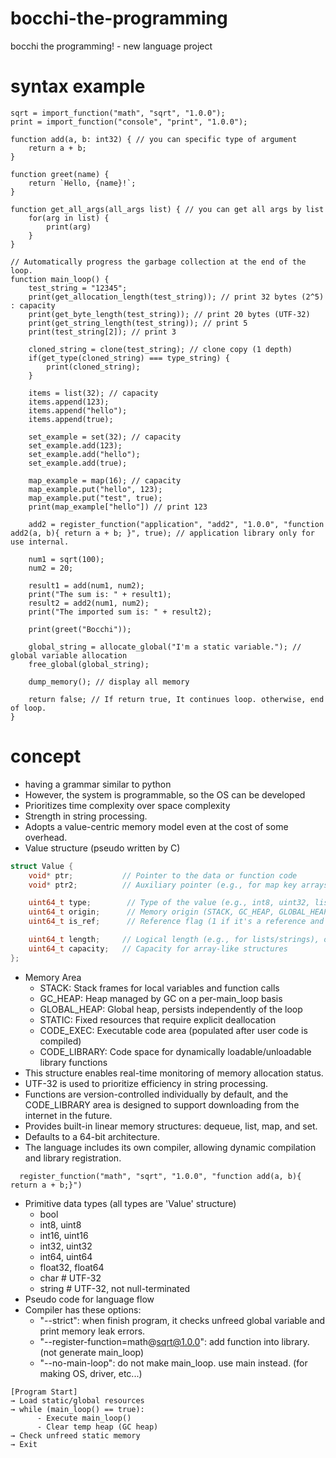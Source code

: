 # bocchi-the-programming
bocchi the programming! - new language project

# syntax example
```
sqrt = import_function("math", "sqrt", "1.0.0");
print = import_function("console", "print", "1.0.0");

function add(a, b: int32) { // you can specific type of argument
    return a + b;
}

function greet(name) {
    return `Hello, {name}!`;
}

function get_all_args(all_args list) { // you can get all args by list
    for(arg in list) {
        print(arg)
    }
}

// Automatically progress the garbage collection at the end of the loop.
function main_loop() {
    test_string = "12345";
    print(get_allocation_length(test_string)); // print 32 bytes (2^5) : capacity
    print(get_byte_length(test_string)); // print 20 bytes (UTF-32)
    print(get_string_length(test_string)); // print 5
    print(test_string[2]); // print 3

    cloned_string = clone(test_string); // clone copy (1 depth)
    if(get_type(cloned_string) === type_string) {
        print(cloned_string);
    }

    items = list(32); // capacity
    items.append(123);
    items.append("hello");
    items.append(true);

    set_example = set(32); // capacity
    set_example.add(123);
    set_example.add("hello");
    set_example.add(true);

    map_example = map(16); // capacity
    map_example.put("hello", 123);
    map_example.put("test", true);
    print(map_example["hello"]) // print 123

    add2 = register_function("application", "add2", "1.0.0", "function add2(a, b){ return a + b; }", true); // application library only for use internal.

    num1 = sqrt(100);
    num2 = 20;

    result1 = add(num1, num2);
    print("The sum is: " + result1);
    result2 = add2(num1, num2);
    print("The imported sum is: " + result2);

    print(greet("Bocchi"));
    
    global_string = allocate_global("I'm a static variable."); // global variable allocation
    free_global(global_string);

    dump_memory(); // display all memory

    return false; // If return true, It continues loop. otherwise, end of loop.
}
```

# concept
- having a grammar similar to python
- However, the system is programmable, so the OS can be developed
- Prioritizes time complexity over space complexity
- Strength in string processing.
- Adopts a value-centric memory model even at the cost of some overhead.
- Value structure (pseudo written by C)
```c
struct Value {
    void* ptr;           // Pointer to the data or function code
    void* ptr2;          // Auxiliary pointer (e.g., for map key arrays, closure captures, etc.)

    uint64_t type;        // Type of the value (e.g., int8, uint32, list, map, string, function, etc.)
    uint64_t origin;      // Memory origin (STACK, GC_HEAP, GLOBAL_HEAP, STATIC, CODE)
    uint64_t is_ref;      // Reference flag (1 if it's a reference and should not be deallocated)

    uint64_t length;     // Logical length (e.g., for lists/strings), or the actual value for integers
    uint64_t capacity;   // Capacity for array-like structures
};
```
- Memory Area
  - STACK: Stack frames for local variables and function calls
  - GC_HEAP: Heap managed by GC on a per-main_loop basis
  - GLOBAL_HEAP: Global heap, persists independently of the loop
  - STATIC: Fixed resources that require explicit deallocation
  - CODE_EXEC: Executable code area (populated after user code is compiled)
  - CODE_LIBRARY: Code space for dynamically loadable/unloadable library functions
- This structure enables real-time monitoring of memory allocation status.
- UTF-32 is used to prioritize efficiency in string processing.
- Functions are version-controlled individually by default, and the CODE_LIBRARY area is designed to support downloading from the internet in the future.
- Provides built-in linear memory structures: dequeue, list, map, and set.
- Defaults to a 64-bit architecture.
- The language includes its own compiler, allowing dynamic compilation and library registration.
```
  register_function("math", "sqrt", "1.0.0", "function add(a, b){ return a + b;}")
```
- Primitive data types (all types are 'Value' structure)
  - bool
  - int8,  uint8
  - int16, uint16
  - int32, uint32
  - int64, uint64
  - float32, float64
  - char  # UTF-32
  - string  # UTF-32, not null-terminated
- Pseudo code for language flow
- Compiler has these options:
  - "--strict": when finish program, it checks unfreed global variable and print memory leak errors.
  - "--register-function=math@sqrt@1.0.0": add function into library. (not generate main_loop)
  - "--no-main-loop": do not make main_loop. use main instead. (for making OS, driver, etc...)
```
[Program Start]
→ Load static/global resources
→ while (main_loop() == true):
      - Execute main_loop()
      - Clear temp heap (GC heap)
→ Check unfreed static memory
→ Exit
```
